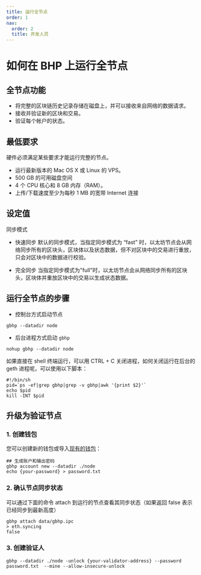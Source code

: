 ```yaml
---
title: 运行全节点
order: 1
nav:
  order: 2
  title: 开发人员
---
```


# 如何在 BHP 上运行全节点

## 全节点功能

- 将完整的区块链历史记录存储在磁盘上，并可以接收来自网络的数据请求。
- 接收并验证新的区块和交易。
- 验证每个帐户的状态。

## 最低要求

硬件必须满足某些要求才能运行完整的节点。

- 运行最新版本的 Mac OS X 或 Linux 的 VPS。
- 500 GB 的可用磁盘空间
- 4 个 CPU 核心和 8 GB 内存（RAM）。
- 上传/下载速度至少为每秒 1 MB 的宽带 Internet 连接

## 设定值

同步模式

- 快速同步
  默认的同步模式，当指定同步模式为 “fast” 时，以太坊节点会从网络同步所有的区块头，区块体以及状态数据，但不对区块中的交易进行重放，只会对区块中的数据进行校验。

- 完全同步
  当指定同步模式为"full"时，以太坊节点会从网络同步所有的区块头，区块体并重放区块中的交易以生成状态数据。

## 运行全节点的步骤

- 控制台方式启动节点

```
gbhp --datadir node
```

- 后台进程方式启动 `gbhp`

```shell
nohup gbhp --datadir node
```

如果直接在 shell 终端运行，可以用 CTRL + C 关闭进程，如何关闭运行在后台的 geth 进程呢，可以使用以下脚本：

```shell
#!/bin/sh
pid=`ps -ef|grep gbhp|grep -v gbhp|awk '{print $2}'`
echo $pid
kill -INT $pid
```

## 升级为验证节点

### 1. 创建钱包

您可以创建新的钱包或导入[现有的钱包]()：

```shell
## 生成账户和输出密码
gbhp account new --datadir ./node
echo {your-password} > password.txt
```

### 2. 确认节点同步状态

可以通过下面的命令 attach 到运行的节点查看其同步状态（如果返回 false 表示已经同步到最新高度）

```shell
gbhp attach data/gbhp.ipc
> eth.syncing
false
```

### 3. 创建验证人

```shell
gbhp --datadir ./node -unlock {your-validator-address} --password password.txt  --mine --allow-insecure-unlock
```
